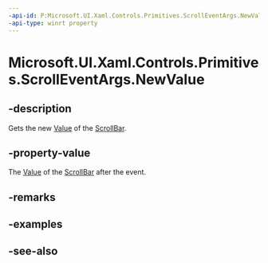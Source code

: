 ```yaml
---
-api-id: P:Microsoft.UI.Xaml.Controls.Primitives.ScrollEventArgs.NewValue
-api-type: winrt property
---
```


<!-- Property syntax
public double NewValue { get; }
-->

# Microsoft.UI.Xaml.Controls.Primitives.ScrollEventArgs.NewValue

## -description
Gets the new [Value](rangebase_value.md) of the [ScrollBar](scrollbar.md).

## -property-value
The [Value](rangebase_value.md) of the [ScrollBar](scrollbar.md) after the event.

## -remarks

## -examples

## -see-also
